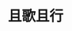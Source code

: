 ---
title: 且歌且行
description: 
image: cover.png

# Badge style
style:
    background: "#2a9d8f"
    color: "#fff"
---